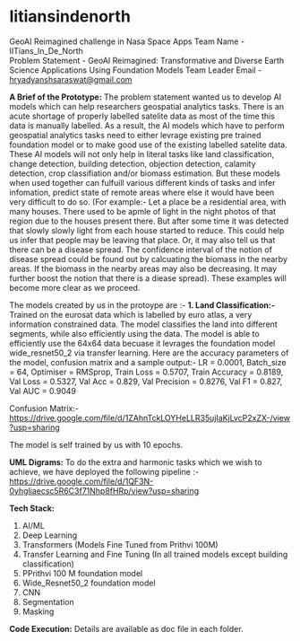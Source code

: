 # Iitiansindenorth
GeoAI Reimagined challenge in Nasa Space Apps
Team Name - IITians_In_De_North  
Problem Statement - GeoAI Reimagined: Transformative and Diverse Earth Science Applications Using Foundation Models
Team Leader Email - hryadyanshsaraswat@gmail.com

**A Brief of the Prototype:**
The problem statement wanted us to develop AI models which can help researchers geospatial analytics tasks. There is an acute shortage of properly labelled satelite data as most of the time this data is manually labelled. As a result, the AI models which have to perform geospatial analytics tasks need to either levrage existing pre trained foundation model or to make good use of the existing labelled satelite data. These AI models will not only help in literal tasks like land classification, change detection, building detection, objection detection, calamity detection, crop classifiation and/or biomass estimation. But these models when used together can fulfuill various different kinds of tasks and infer infomation, predict state of remote areas where else it would have been very difficult to do so. (For example:- Let a place be a residential area, with many houses. There used to be apmle of light in the night photos of that region due to the houses present there. But after some time it was detected that slowly slowly light from each house started to reduce. This could help us infer that people may be leaving that place. Or, it may also tell us that there can be a disease spread. The confidence interval of the notion of disease spread could be found out by calcuating the biomass in the nearby areas. If the biomass in the nearby areas may also be decreasing. It may further boost the notion that there is a diease spread). These examples will become more clear as we proceed.

The models created by us in the protoype are :-
**1. Land Classification:-** Trained on the eurosat data which is labelled by euro atlas, a very information constrained data. The model classifies the land into different segments, while also efficiently using the data. The model is able to efficiently use the 64x64 data becuase it levrages the foundation model wide_resnet50_2 via transfer learning.
Here are the accuracy parameters of the model, confusion matrix and a sample output:-
LR = 0.0001, Batch_size = 64, Optimiser = RMSprop, Train Loss = 0.5707, Train Accuracy = 0.8189, Val Loss = 0.5327, Val Acc = 0.829, 
Val Precision = 0.8276, Val F1 = 0.827, Val AUC = 0.9049

Confusion Matrix:-
https://drive.google.com/file/d/1ZAhnTckLOYHeLLR35ujIaKjLvcP2xZX-/view?usp=sharing

The model is self trained by us with 10 epochs.





**UML Digrams:**
To do the extra and harmonic tasks which we wish to achieve, we have deployed the following pipeline :-
https://drive.google.com/file/d/1QF3N-0yhgliaecsc5R6C3f71Nhp8fHRp/view?usp=sharing

**Tech Stack:**
1. AI/ML
2. Deep Learning
3. Transformers (Models Fine Tuned from Prithvi 100M)
4. Transfer Learning and Fine Tuning (In all trained models except building classification)
5. PPrithvi 100 M foundation model
6. Wide_Resnet50_2 foundation model
7. CNN
8. Segmentation
9. Masking


**Code Execution:**
Details are available as doc file in each folder.





